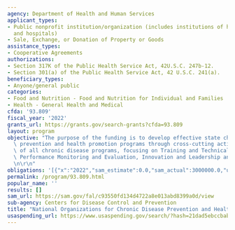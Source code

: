 ```yaml
---
agency: Department of Health and Human Services
applicant_types:
- Public nonprofit institution/organization (includes institutions of higher education
  and hospitals)
- Sale, Exchange, or Donation of Property or Goods
assistance_types:
- Cooperative Agreements
authorizations:
- Section 317K of the Public Health Service Act, 42U.S.C. 247b-12.
- Section 301(a) of the Public Health Service Act, 42 U.S.C. 241(a).
beneficiary_types:
- Anyone/general public
categories:
- Food and Nutrition - Food and Nutrition for Individual and Families
- Health - General Health and Medical
cfda: '93.809'
fiscal_year: '2022'
grants_url: https://grants.gov/search-grants?cfda=93.809
layout: program
objective: "The purpose of the funding is to develop effective state chronic disease\
  \ prevention and health promotion programs through cross-cutting activities supportive\
  \ of all chronic disease programs, focusing on Training and Technical Assistance,\
  \ Performance Monitoring and Evaluation, Innovation and Leadership and Development.\r\
  \n\r\n"
obligations: '[{"x":"2022","sam_estimate":0.0,"sam_actual":3000000.0,"usa_spending_actual":2881510.0},{"x":"2023","sam_estimate":3000000.0,"sam_actual":0.0,"usa_spending_actual":3000000.0},{"x":"2024","sam_estimate":3000000.0,"sam_actual":0.0,"usa_spending_actual":2385713.0}]'
permalink: /program/93.809.html
popular_name: ''
results: []
sam_url: https://sam.gov/fal/c93550fd134d4722a8e013abd8399a0d/view
sub-agency: Centers for Disease Control and Prevention
title: "National Organizations for Chronic Disease Prevention and Health Promotion\t"
usaspending_url: https://www.usaspending.gov/search/?hash=21dad5ebccbab41b87558d5082b9db4e
---
```

